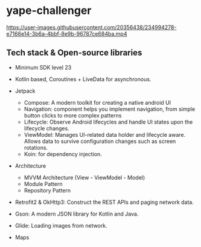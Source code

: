 # yape-challenger



https://user-images.githubusercontent.com/20356438/234994278-e7166e14-3b6a-4bbf-8e9b-96787ce684ba.mp4


## Tech stack & Open-source libraries

- Minimum SDK level 23
- Kotlin based, Coroutines + LiveData for asynchronous.

- Jetpack
    - Compose: A modern toolkit for creating a native android UI 
    - Navigation: component helps you implement navigation, from simple button clicks to more complex patterns
    - Lifecycle: Observe Android lifecycles and handle UI states upon the lifecycle changes.
    - ViewModel: Manages UI-related data holder and lifecycle aware. Allows data to survive configuration changes such as screen rotations.
    - Koin: for dependency injection.

- Architecture
    - MVVM Architecture (View - ViewModel - Model)
    - Module Pattern
    - Repository Pattern
- Retrofit2 & OkHttp3: Construct the REST APIs and paging network data.
- Gson: A modern JSON library for Kotlin and Java.
- Glide: Loading images from network.
- Maps

